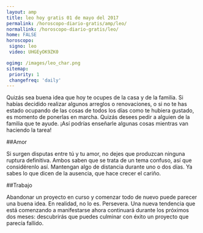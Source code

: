 ```yaml
---
layout: amp
title: leo hoy gratis 01 de mayo del 2017 
permalink: /horoscopo-diario-gratis/amp/leo/
normallink: /horoscopo-diario-gratis/leo/
home: FALSE
horoscopo:
 signo: leo
 video: UHGEyOK9ZK0

ogimg: /images/leo_char.png
sitemap:
 priority: 1
 changefreq: 'daily'
---
```



Quizás sea buena idea que hoy te ocupes de la casa y de la familia. Si habías decidido realizar algunos arreglos o renovaciones, o si no te has estado ocupando de las cosas de todos los días como te hubiera gustado, es momento de ponerlas en marcha. Quizás desees pedir a alguien de la familia que te ayude. ¡Así podrías enseñarle algunas cosas mientras van haciendo la tarea!

##Amor

Si surgen disputas entre tú y tu amor, no dejes que produzcan ninguna ruptura definitiva. Ambos saben que se trata de un tema confuso, así que considérenlo así. Mantengan algo de distancia durante uno o dos días. Ya sabes lo que dicen de la ausencia, que hace crecer el cariño.

##Trabajo

Abandonar un proyecto en curso y comenzar todo de nuevo puede parecer una buena idea. En realidad, no lo es. Persevera. Una nueva tendencia que está comenzando a manifestarse ahora continuará durante los próximos dos meses: descubrirás que puedes culminar con éxito un proyecto que parecía fallido.